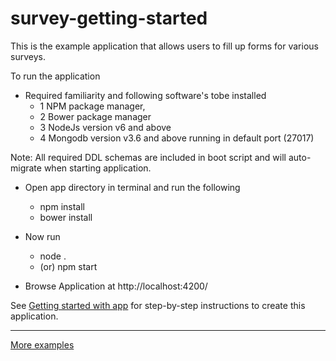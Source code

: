 # survey-getting-started

This is the example application that allows users to fill up forms for various surveys.

To run the application                                                                                                                                     

- Required familiarity and following software's tobe installed 
  * 1 NPM package manager, 
  * 2 Bower package manager
  * 3 NodeJs version v6 and above
  * 4 Mongodb version v3.6 and above running in default port (27017)
  
Note: All required DDL schemas are included in boot script and will auto-migrate when starting application.
 
- Open app directory in terminal and run the following
  * npm install
  * bower install

- Now run
  * node . 
  * (or) npm start
    
- Browse Application at http://localhost:4200/
 
See [Getting started with app](https://github.com/NRKishanKumar/survey-app) for step-by-step instructions to create this application.

---

[More examples](https://github.com/NRKishanKumar/)
